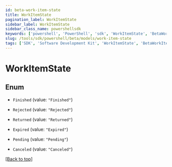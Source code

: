 ```yaml
---
id: beta-work-item-state
title: WorkItemState
pagination_label: WorkItemState
sidebar_label: WorkItemState
sidebar_class_name: powershellsdk
keywords: ['powershell', 'PowerShell', 'sdk', 'WorkItemState', 'BetaWorkItemState'] 
slug: /tools/sdk/powershell/beta/models/work-item-state
tags: ['SDK', 'Software Development Kit', 'WorkItemState', 'BetaWorkItemState']
---
```



# WorkItemState

## Enum


* `Finished` (value: `"Finished"`)

* `Rejected` (value: `"Rejected"`)

* `Returned` (value: `"Returned"`)

* `Expired` (value: `"Expired"`)

* `Pending` (value: `"Pending"`)

* `Canceled` (value: `"Canceled"`)


[[Back to top]](#) 

